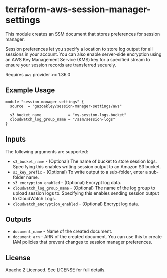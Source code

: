 # terraform-aws-session-manager-settings

This module creates an SSM document that stores preferences for session manager.

Session preferences let you specify a location to store log output for all sessions in your account. You can also enable server-side encryption using an AWS Key Management Service (KMS) key for a specified stream to ensure your session records are transferred securely.

Requires `aws` provider >= 1.36.0

## Example Usage

```hcl
module "session-manager-settings" {
  source  = "gazoakley/session-manager-settings/aws"

  s3_bucket_name            = "my-session-logs-bucket"
  cloudwatch_log_group_name = "/ssm/session-logs"
}
```

## Inputs

The following arguments are supported:

* `s3_bucket_name` - (Optional) The name of bucket to store session logs. Specifying this enables writing session output to an Amazon S3 bucket.
* `s3_key_prefix` - (Optional) To write output to a sub-folder, enter a sub-folder name.
* `s3_encryption_enabled` - (Optional) Encrypt log data.
* `cloudwatch_log_group_name` - (Optional) The name of the log group to upload session logs to. Specifying this enables sending session output to CloudWatch Logs.
* `cloudwatch_encryption_enabled` - (Optional) Encrypt log data.

## Outputs

* `document_name` - Name of the created document.
* `document_arn` - ARN of the created document. You can use this to create IAM policies that prevent changes to session manager preferences.

## License

Apache 2 Licensed. See LICENSE for full details.
